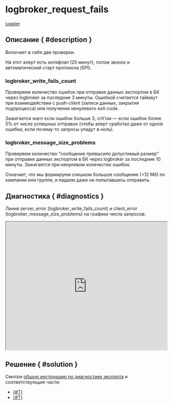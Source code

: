 # logbroker_request_fails
[juggler](https://juggler.yandex-team.ru/check_details/?host=direct.perl_bsexport&service=logbroker_request_fails&query=&last=1DAY)

## Описание { #description }
Включает в себя две проверки.

На этот алерт есть антифлап (20 минут), потом звонок и автоматический старт протокола (SPI).

### logbroker_write_fails_count

Проверяем количество ошибок при отправке данных экспортом в БК через logbroker за последние 3 минуты.
Ошибкой считается таймаут при взаимодействии с push-client (записи данных, закрытия подпроцесса) или получение ненулевого exit-code.

Зажигается warn если ошибок больше 3, crit'ом — если ошибок более 5% от числа успешных отправок
(чтобы алерт сработал даже от одной ошибки, если почему-то запросы упадут в ноль).

### logbroker_message_size_problems
Проверяем количество "сообщение превысило допустимый размер" при отправке данных экспортом в БК через logbroker за последние 10 минуты.
Зажигается при ненулевом количестве ошибок.

Означает, что мы формируем слишком большое сообщение (>12 Мб) по кампании или группе, и падаем даже не попытавшись отправить.

## Диагностика { #diagnostics }
Линия server_error (logbroker_write_fails_count) и client_error (logbroker_message_size_problems) на графике числа запросов:
<iframe height='400' width='100%' markdown="1"
src='https://solomon.yandex-team.ru/?graph=bsexport_requests_logbroker&legend=1&project=direct&b=3h&graphOnly=y&downsamplingAggr=default'></iframe>

## Решение { #solution }
Смотри [общую инструкцию по диагностике экспорта](../bs-export-diag.md#how-to) и соответствующие части:
- [{#T}](../bs-export-diag.md#logbroker-write-failed)
- [{#T}](../bs-export-diag.md#long-message)




